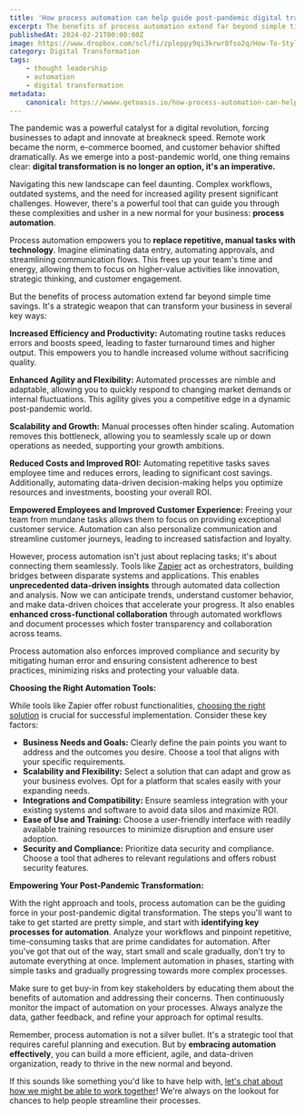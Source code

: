 ```yaml
---
title: 'How process automation can help guide post-pandemic digital transformations'
excerpt: The benefits of process automation extend far beyond simple time savings. It's a strategic weapon that can transform your business in several key ways.
publishedAt: 2024-02-21T00:00:00Z
image: https://www.dropbox.com/scl/fi/zpleppy9qi3krwr8fso2q/How-To-Style-An-Oversized-Wardrobe.png?rlkey=i75t3o992yxcbp8un6v9ra2w0&dl=1
category: Digital Transformation
tags: 
    - thought leadership
    - automation
    - digital transformation
metadata:
    canonical: https://wwww.getoasis.io/how-process-automation-can-help-guide
---
```


The pandemic was a powerful catalyst for a digital revolution, forcing businesses to adapt and innovate at breakneck speed. Remote work became the norm, e-commerce boomed, and customer behavior shifted dramatically. As we emerge into a post-pandemic world, one thing remains clear: **digital transformation is no longer an option, it's an imperative.**

Navigating this new landscape can feel daunting. Complex workflows, outdated systems, and the need for increased agility present significant challenges. However, there's a powerful tool that can guide you through these complexities and usher in a new normal for your business: **process automation**.

Process automation empowers you to **replace repetitive, manual tasks with technology**. Imagine eliminating data entry, automating approvals, and streamlining communication flows. This frees up your team's time and energy, allowing them to focus on higher-value activities like innovation, strategic thinking, and customer engagement.

But the benefits of process automation extend far beyond simple time savings. It's a strategic weapon that can transform your business in several key ways:

**Increased Efficiency and Productivity:** Automating routine tasks reduces errors and boosts speed, leading to faster turnaround times and higher output. This empowers you to handle increased volume without sacrificing quality.

**Enhanced Agility and Flexibility:** Automated processes are nimble and adaptable, allowing you to quickly respond to changing market demands or internal fluctuations. This agility gives you a competitive edge in a dynamic post-pandemic world.

**Scalability and Growth:** Manual processes often hinder scaling. Automation removes this bottleneck, allowing you to seamlessly scale up or down operations as needed, supporting your growth ambitions.

**Reduced Costs and Improved ROI:** Automating repetitive tasks saves employee time and reduces errors, leading to significant cost savings. Additionally, automating data-driven decision-making helps you optimize resources and investments, boosting your overall ROI.

**Empowered Employees and Improved Customer Experience:** Freeing your team from mundane tasks allows them to focus on providing exceptional customer service. Automation can also personalize communication and streamline customer journeys, leading to increased satisfaction and loyalty.

However, process automation isn't just about replacing tasks; it's about connecting them seamlessly. Tools like [Zapier](https://zapier.com) act as orchestrators, building bridges between disparate systems and applications. This enables **unprecedented data-driven insights** through automated data collection and analysis. Now we can anticipate trends, understand customer behavior, and make data-driven choices that accelerate your progress. It also enables **enhanced cross-functional collaboration** through automated workflows and document processes which foster transparency and collaboration across teams. 

Process automation also enforces improved compliance and security by mitigating human error and ensuring consistent adherence to best practices, minimizing risks and protecting your valuable data.

**Choosing the Right Automation Tools:**

While tools like Zapier offer robust functionalities, [choosing the right solution](/5-best-automation-tools) is crucial for successful implementation. Consider these key factors:

- **Business Needs and Goals:** Clearly define the pain points you want to address and the outcomes you desire. Choose a tool that aligns with your specific requirements.
- **Scalability and Flexibility:** Select a solution that can adapt and grow as your business evolves. Opt for a platform that scales easily with your expanding needs.
- **Integrations and Compatibility:** Ensure seamless integration with your existing systems and software to avoid data silos and maximize ROI.
- **Ease of Use and Training:** Choose a user-friendly interface with readily available training resources to minimize disruption and ensure user adoption.
- **Security and Compliance:** Prioritize data security and compliance. Choose a tool that adheres to relevant regulations and offers robust security features.

**Empowering Your Post-Pandemic Transformation:**

With the right approach and tools, process automation can be the guiding force in your post-pandemic digital transformation. The steps you'll want to take to get started are pretty simple, and start with **identifying key processes for automation**. Analyze your workflows and pinpoint repetitive, time-consuming tasks that are prime candidates for automation. After you've got that out of the way, start small and scale gradually, don't try to automate everything at once. Implement automation in phases, starting with simple tasks and gradually progressing towards more complex processes. 

Make sure to get buy-in from key stakeholders by educating them about the benefits of automation and addressing their concerns. Then continuously monitor the impact of automation on your processes. Always analyze the data, gather feedback, and refine your approach for optimal results.

Remember, process automation is not a silver bullet. It's a strategic tool that requires careful planning and execution. But by **embracing automation effectively**, you can build a more efficient, agile, and data-driven organization, ready to thrive in the new normal and beyond.

If this sounds like something you'd like to have help with, [let's chat about how we might be able to work together](/consultation)! We're always on the lookout for chances to help people streamline their processes. 